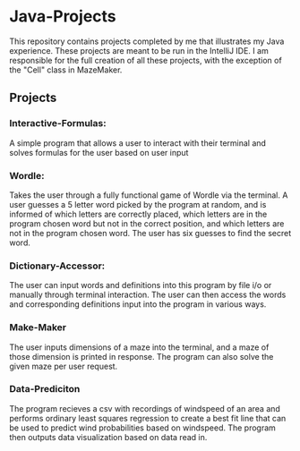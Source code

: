# Java-Projects
This repository contains projects completed by me that illustrates my Java experience. These projects are meant to be run in the IntelliJ IDE. I am responsible for the full creation of all these projects, with the exception of the "Cell" class in MazeMaker.

## Projects
### Interactive-Formulas:
A simple program that allows a user to interact with their terminal and solves formulas for the user based on user input

### Wordle:
Takes the user through a fully functional game of Wordle via the terminal. A user guesses a 5 letter word picked by the program at random, and is informed of which letters are correctly placed, which letters are in the program chosen word but not in the correct position, and which letters are not in the program chosen word. The user has six guesses to find the secret word.

### Dictionary-Accessor:
The user can input words and definitions into this program by file i/o or manually through terminal interaction. The user can then access the words and corresponding definitions input into the program in various ways.

### Make-Maker
The user inputs dimensions of a maze into the terminal, and a maze of those dimension is printed in response. The program can also solve the given maze per user request.

### Data-Prediciton
The program recieves a csv with recordings of windspeed of an area and performs ordinary least squares regression to create a best fit line that can be used to predict wind probabilities based on windspeed. The program then outputs data visualization based on data read in.
